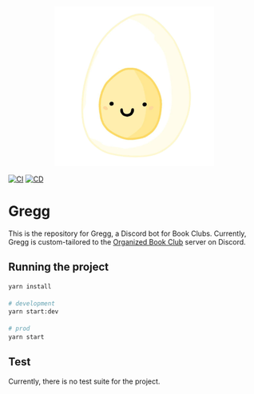 <p align="center">
    <img src="./docs/_media/gregg.png" width="320" alt="Gregg Icon"/>
</p>

[![CI](https://github.com/orgbookclub/gregg/actions/workflows/gregg-develop-ci.yml/badge.svg)](https://github.com/orgbookclub/gregg/actions/workflows/gregg-develop-ci.yml) [![CD](https://github.com/orgbookclub/gregg/actions/workflows/gregg-deploy-railway.yml/badge.svg)](https://github.com/orgbookclub/gregg/actions/workflows/gregg-deploy-railway.yml)

# Gregg

This is the repository for Gregg, a Discord bot for Book Clubs. Currently, Gregg is custom-tailored to the [Organized Book Club](https://discord.gg/BookClubs) server on Discord.

## Running the project

```bash
yarn install

# development
yarn start:dev

# prod
yarn start
```

## Test

Currently, there is no test suite for the project.
